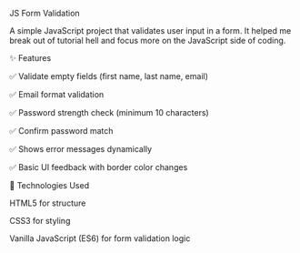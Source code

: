 JS Form Validation

A simple JavaScript project that validates user input in a form.
It helped me break out of tutorial hell and focus more on the JavaScript side of coding.

✨ Features

✅ Validate empty fields (first name, last name, email)

✅ Email format validation

✅ Password strength check (minimum 10 characters)

✅ Confirm password match

✅ Shows error messages dynamically

✅ Basic UI feedback with border color changes

🚀 Technologies Used

HTML5 for structure

CSS3 for styling

Vanilla JavaScript (ES6) for form validation logic
